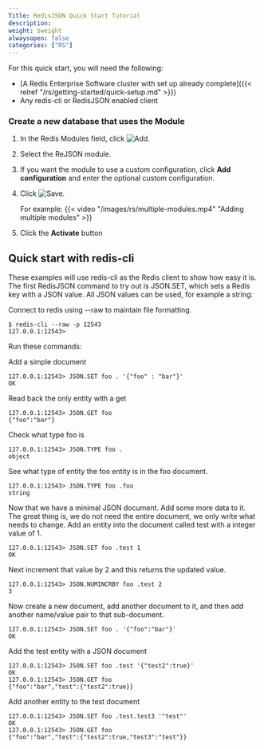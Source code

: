 ```yaml
---
Title: RedisJSON Quick Start Tutorial
description:
weight: $weight
alwaysopen: false
categories: ["RS"]
---
```

For this quick start, you will need the following:

- [A Redis Enterprise Software cluster with set up already
    complete]({{< relref "/rs/getting-started/quick-setup.md" >}})
- Any redis-cli or RedisJSON enabled client

### Create a new database that uses the Module

1. In the Redis Modules field, click ![Add](/images/rs/icon_add.png#no-click "Add").
1. Select the ReJSON module.
1. If you want the module to use a custom configuration,
click **Add configuration** and enter the optional custom configuration.
1. Click ![Save](/images/rs/icon_save.png#no-click "Save").

    For example:
    {{< video "/images/rs/multiple-modules.mp4" "Adding multiple modules" >}}

1. Click the **Activate** button

## Quick start with redis-cli

These examples will use redis-cli as the Redis client to show how easy
it is. The first RedisJSON command to try out is JSON.SET, which sets a
Redis key with a JSON value. All JSON values can be used, for example a
string:

Connect to redis using --raw to maintain file formatting.

```src
$ redis-cli --raw -p 12543
127.0.0.1:12543>
```

Run these commands:

Add a simple document

```src
127.0.0.1:12543> JSON.SET foo . '{"foo" : "bar"}'
OK
```

Read back the only entity with a get

```src
127.0.0.1:12543> JSON.GET foo
{"foo":"bar"}
```

Check what type foo is

```src
127.0.0.1:12543> JSON.TYPE foo .
object
```

See what type of entity the foo entity is in the foo document.

```src
127.0.0.1:12543> JSON.TYPE foo .foo
string
```

Now that we have a minimal JSON document. Add some more data to it. The
great thing is, we do not need the entire document, we only write what
needs to change. Add an entity into the document called test with a
integer value of 1.

```src
127.0.0.1:12543> JSON.SET foo .test 1
OK
```

Next increment that value by 2 and this returns the updated value.

```src
127.0.0.1:12543> JSON.NUMINCRBY foo .test 2
3
```

Now create a new document, add another document to it, and then add
another name/value pair to that sub-document.

```src
127.0.0.1:12543> JSON.SET foo . '{"foo":"bar"}'
OK
```

Add the test entity with a JSON document

```src
127.0.0.1:12543> JSON.SET foo .test '{"test2":true}'
OK
127.0.0.1:12543> JSON.GET foo
{"foo":"bar","test":{"test2":true}}
```

Add another entity to the test document

```src
127.0.0.1:12543> JSON.SET foo .test.test3 '"test"'
OK
127.0.0.1:12543> JSON.GET foo
{"foo":"bar","test":{"test2":true,"test3":"test"}}
```
